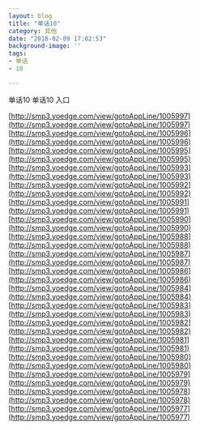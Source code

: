 ```yaml
---
layout: blog
title: "单话10"
category: 其他
date: "2018-02-09 17:02:53"
background-image: ''
tags:
- 单话
- 10

---
```

单话10
单话10
入口

[http://smp3.yoedge.com/view/gotoAppLine/1005997](http://smp3.yoedge.com/view/gotoAppLine/1005997)
[http://smp3.yoedge.com/view/gotoAppLine/1005996](http://smp3.yoedge.com/view/gotoAppLine/1005996)
[http://smp3.yoedge.com/view/gotoAppLine/1005995](http://smp3.yoedge.com/view/gotoAppLine/1005995)
[http://smp3.yoedge.com/view/gotoAppLine/1005993](http://smp3.yoedge.com/view/gotoAppLine/1005993)
[http://smp3.yoedge.com/view/gotoAppLine/1005992](http://smp3.yoedge.com/view/gotoAppLine/1005992)
[http://smp3.yoedge.com/view/gotoAppLine/1005991](http://smp3.yoedge.com/view/gotoAppLine/1005991)
[http://smp3.yoedge.com/view/gotoAppLine/1005990](http://smp3.yoedge.com/view/gotoAppLine/1005990)
[http://smp3.yoedge.com/view/gotoAppLine/1005988](http://smp3.yoedge.com/view/gotoAppLine/1005988)
[http://smp3.yoedge.com/view/gotoAppLine/1005987](http://smp3.yoedge.com/view/gotoAppLine/1005987)
[http://smp3.yoedge.com/view/gotoAppLine/1005986](http://smp3.yoedge.com/view/gotoAppLine/1005986)
[http://smp3.yoedge.com/view/gotoAppLine/1005984](http://smp3.yoedge.com/view/gotoAppLine/1005984)
[http://smp3.yoedge.com/view/gotoAppLine/1005983](http://smp3.yoedge.com/view/gotoAppLine/1005983)
[http://smp3.yoedge.com/view/gotoAppLine/1005982](http://smp3.yoedge.com/view/gotoAppLine/1005982)
[http://smp3.yoedge.com/view/gotoAppLine/1005981](http://smp3.yoedge.com/view/gotoAppLine/1005981)
[http://smp3.yoedge.com/view/gotoAppLine/1005980](http://smp3.yoedge.com/view/gotoAppLine/1005980)
[http://smp3.yoedge.com/view/gotoAppLine/1005979](http://smp3.yoedge.com/view/gotoAppLine/1005979)
[http://smp3.yoedge.com/view/gotoAppLine/1005978](http://smp3.yoedge.com/view/gotoAppLine/1005978)
[http://smp3.yoedge.com/view/gotoAppLine/1005977](http://smp3.yoedge.com/view/gotoAppLine/1005977)

        
